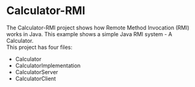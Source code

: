 # Calculator-RMI
The Calculator-RMI project shows how Remote Method Invocation (RMI) works in Java. This example shows a simple Java RMI system - A Calculator. <br/>
This project has four files: <br/>
- Calculator
- CalculatorImplementation
- CalculatorServer
- CalculatorClient
